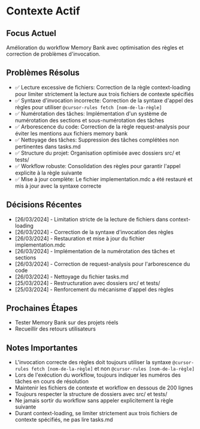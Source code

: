 # Contexte Actif

## Focus Actuel
Amélioration du workflow Memory Bank avec optimisation des règles et correction de problèmes d'invocation.

## Problèmes Résolus
- ✅ Lecture excessive de fichiers: Correction de la règle context-loading pour limiter strictement la lecture aux trois fichiers de contexte spécifiés
- ✅ Syntaxe d'invocation incorrecte: Correction de la syntaxe d'appel des règles pour utiliser `@cursor-rules fetch [nom-de-la-règle]`
- ✅ Numérotation des tâches: Implémentation d'un système de numérotation des sections et sous-numérotation des tâches
- ✅ Arborescence du code: Correction de la règle request-analysis pour éviter les mentions aux fichiers memory bank
- ✅ Nettoyage des tâches: Suppression des tâches complétées non pertinentes dans tasks.md
- ✅ Structure du projet: Organisation optimisée avec dossiers src/ et tests/
- ✅ Workflow robuste: Consolidation des règles pour garantir l'appel explicite à la règle suivante
- ✅ Mise à jour complète: Le fichier implementation.mdc a été restauré et mis à jour avec la syntaxe correcte

## Décisions Récentes
- [26/03/2024] - Limitation stricte de la lecture de fichiers dans context-loading
- [26/03/2024] - Correction de la syntaxe d'invocation des règles
- [26/03/2024] - Restauration et mise à jour du fichier implementation.mdc
- [26/03/2024] - Implémentation de la numérotation des tâches et sections
- [26/03/2024] - Correction de request-analysis pour l'arborescence du code
- [26/03/2024] - Nettoyage du fichier tasks.md
- [25/03/2024] - Restructuration avec dossiers src/ et tests/
- [25/03/2024] - Renforcement du mécanisme d'appel des règles

## Prochaines Étapes
- Tester Memory Bank sur des projets réels
- Recueillir des retours utilisateurs

## Notes Importantes
- L'invocation correcte des règles doit toujours utiliser la syntaxe `@cursor-rules fetch [nom-de-la-règle]` et non `@cursor-rules [nom-de-la-règle]`
- Lors de l'exécution du workflow, toujours indiquer les numéros des tâches en cours de résolution
- Maintenir les fichiers de contexte et workflow en dessous de 200 lignes
- Toujours respecter la structure de dossiers avec src/ et tests/
- Ne jamais sortir du workflow sans appeler explicitement la règle suivante
- Durant context-loading, se limiter strictement aux trois fichiers de contexte spécifiés, ne pas lire tasks.md
